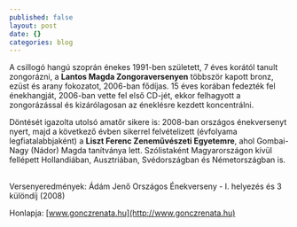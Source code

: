 ```yaml
---
published: false
layout: post
date: {}
categories: blog
---
```



A csillogó hangú szoprán énekes 1991-ben született, 7 éves korától tanult zongorázni, a **Lantos Magda Zongoraversenyen** többször kapott bronz, ezüst és arany fokozatot, 2006-ban fődíjas. 15 éves korában fedezték fel énekhangját, 2006-ban vette fel első CD-jét, ekkor felhagyott a zongorázással és kizárólagosan az éneklésre kezdett koncentrálni.


Döntését igazolta utolsó amatőr sikere is: 2008-ban országos énekversenyt nyert, majd a következő évben sikerrel felvételizett (évfolyama legfiatalabbjaként) a **Liszt Ferenc Zeneművészeti Egyetemre**, ahol Gombai-Nagy (Nádor) Magda tanítványa lett. Szólistaként Magyarországon kívül fellépett Hollandiában, Ausztriában, Svédországban és Németországban is.
 

Versenyeredmények:
Ádám Jenő Országos Énekverseny - I. helyezés és 3 különdíj (2008)

Honlapja: [www.gonczrenata.hu](http://www.gonczrenata.hu)
